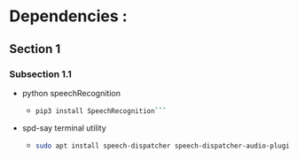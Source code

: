 # Dependencies :

## Section 1
### Subsection 1.1
- python speechRecognition
  - ```bash 
    pip3 install SpeechRecognition```
- spd-say terminal utility
  - ```bash
    sudo apt install speech-dispatcher speech-dispatcher-audio-plugins```
